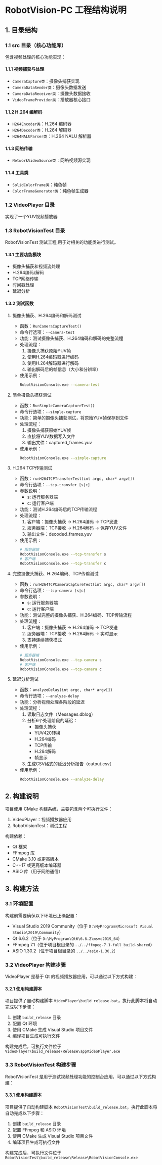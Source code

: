 # RobotVision-PC 工程结构说明

## 1. 目录结构

### 1.1 src 目录（核心功能库）
包含视频处理的核心功能实现：

#### 1.1.1 视频捕获与处理
- `CameraCapture类`：摄像头捕获实现
- `CameraDataSender类`：摄像头数据发送
- `CameraDataReceiver类`：摄像头数据接收
- `VideoFrameProvider类`：播放器核心接口

#### 1.1.2 H.264 编解码
- `H264Encoder类`：H.264 编码器
- `H264Decoder类`：H.264 解码器
- `H264NALUParser类`：H.264 NALU 解析器

#### 1.1.3 网络传输
- `NetworkVideoSource类`：网络视频源实现

#### 1.1.4 工具类
- `SolidColorFrame类`：纯色帧
- `ColorFrameGenerator类`：纯色帧生成器

### 1.2 VideoPlayer 目录
实现了一个YUV视频播放器

### 1.3 RobotVisionTest 目录
RobotVisionTest 测试工程,用于对相关的功能类进行测试。

#### 1.3.1 主要功能模块
- 摄像头捕获和视频流处理
- H.264编码/解码
- TCP网络传输
- 时间戳处理
- 延迟分析

#### 1.3.2 测试函数

1. 摄像头捕获、H.264编码和解码测试
   - 函数：`RunCameraCaptureTest()`
   - 命令行选项：`--camera-test`
   - 功能：测试摄像头捕获、H.264编码和解码的完整流程
   - 处理流程：
     1. 摄像头捕获原始YUV帧
     2. 使用H.264编码器进行编码
     3. 使用H.264解码器进行解码
     4. 输出解码后的帧信息（大小和分辨率）
   - 使用示例：
     ```bash
     RobotVisionConsole.exe --camera-test
     ```

2. 简单摄像头捕获测试
   - 函数：`RunSimpleCameraCaptureTest()`
   - 命令行选项：`--simple-capture`
   - 功能：简单的摄像头捕获测试，将原始YUV帧保存到文件
   - 处理流程：
     1. 摄像头捕获原始YUV帧
     2. 直接将YUV数据写入文件
     3. 输出文件：captured_frames.yuv
   - 使用示例：
     ```bash
     RobotVisionConsole.exe --simple-capture
     ```

3. H.264 TCP传输测试
   - 函数：`runH264TCPTransferTest(int argc, char* argv[])`
   - 命令行选项：`--tcp-transfer [s|c]`
   - 参数说明：
     - s: 运行服务器端
     - c: 运行客户端
   - 功能：测试H.264编码后的TCP传输流程
   - 处理流程：
     1. 客户端：摄像头捕获 -> H.264编码 -> TCP发送
     2. 服务器端：TCP接收 -> H.264解码 -> 保存YUV文件
     3. 输出文件：decoded_frames.yuv
   - 使用示例：
     ```bash
     # 服务器端
     RobotVisionConsole.exe --tcp-transfer s
     # 客户端
     RobotVisionConsole.exe --tcp-transfer c
     ```

4. 完整摄像头捕获、H.264编码、TCP传输测试
   - 函数：`runH264TCPCameraCaptureTest(int argc, char* argv[])`
   - 命令行选项：`--tcp-camera [s|c]`
   - 参数说明：
     - s: 运行服务器端
     - c: 运行客户端
   - 功能：测试完整的摄像头捕获、H.264编码、TCP传输流程
   - 处理流程：
     1. 客户端：摄像头捕获 -> H.264编码 -> TCP发送
     2. 服务器端：TCP接收 -> H.264解码 -> 实时显示
     3. 支持连续捕获模式
   - 使用示例：
     ```bash
     # 服务器端
     RobotVisionConsole.exe --tcp-camera s
     # 客户端
     RobotVisionConsole.exe --tcp-camera c
     ```

5. 延迟分析测试
   - 函数：`analyzeDelay(int argc, char* argv[])`
   - 命令行选项：`--analyze-delay`
   - 功能：分析视频处理各阶段的延迟
   - 处理流程：
     1. 读取日志文件（Messages.dblog）
     2. 分析6个处理阶段的延迟：
        - 摄像头捕获
        - YUV420转换
        - H.264编码
        - TCP传输
        - H.264解码
        - 帧显示
     3. 生成CSV格式的延迟分析报告（output.csv）
   - 使用示例：
     ```bash
     RobotVisionConsole.exe --analyze-delay
     ```

## 2. 构建说明
项目使用 CMake 构建系统，主要包含两个可执行文件：
1. VideoPlayer：视频播放器应用
2. RobotVisionTest：测试工程

构建依赖：
- Qt 框架
- FFmpeg 库
- CMake 3.10 或更高版本
- C++17 或更高版本编译器
- ASIO 库（用于网络通信）

## 3. 构建方法

### 3.1 环境配置
构建前需要确保以下环境已正确配置：
- Visual Studio 2019 Community（位于 `D:\MyProgram\Microsoft Visual Studio\2019\Community`）
- Qt 6.6.2（位于 `D:\MyProgram\Qt6\6.6.2\msvc2019_64`）
- FFmpeg 7.1（位于项目根目录的 `../../ffmpeg-7.1-full_build-shared`）
- ASIO 1.30.2（位于项目根目录的 `../../asio-1.30.2`）

### 3.2 VideoPlayer 构建步骤
VideoPlayer 是基于 Qt 的视频播放器应用，可以通过以下方式构建：

#### 3.2.1 使用构建脚本
项目提供了自动构建脚本 `VideoPlayer\build_release.bat`，执行此脚本将自动完成以下步骤：
1. 创建 `build_release` 目录
2. 配置 Qt 环境
3. 使用 CMake 生成 Visual Studio 项目文件
4. 编译项目生成可执行文件

构建完成后，可执行文件位于 `VideoPlayer\build_release\Release\appVideoPlayer.exe`

### 3.3 RobotVisionTest 构建步骤
RobotVisionTest 是用于测试视频处理功能的控制台应用，可以通过以下方式构建：

#### 3.3.1 使用构建脚本
项目提供了自动构建脚本 `RobotVisionTest\build_release.bat`，执行此脚本将自动完成以下步骤：
1. 创建 `build_release` 目录
2. 配置 FFmpeg 和 ASIO 环境
3. 使用 CMake 生成 Visual Studio 项目文件
4. 编译项目生成可执行文件

构建完成后，可执行文件位于 `RobotVisionTest\build_release\Release\RobotVisionConsole.exe`

